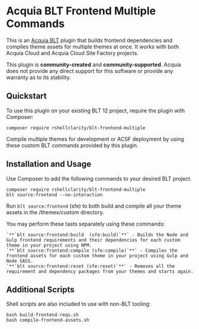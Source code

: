 Acquia BLT Frontend Multiple Commands
====

This is an [Acquia BLT](https://github.com/acquia/blt) plugin that builds frontend dependencies and compiles theme assets for multiple themes at once. It works with both Acquia Cloud and Acquia Cloud Site Factory projects.

This plugin is **community-created** and **community-supported**. Acquia does not provide any direct support for this software or provide any warranty as to its stability.

## Quickstart

To use this plugin on your existing BLT 12 project, require the plugin with Composer:

`composer require rshellclarity/blt-frontend-multiple`

Compile multiple themes for development or ACSF deployment by using these custom BLT commands provided by this plugin.


## Installation and Usage

Use Composer to add the following commands to your desired BLT project.

```
composer require rshellclarity/blt-frontend-multiple
blt source:frontend --no-interaction
```
Run `blt source:frontend`  (sfe) to both build and compile all your theme assets in the /themes/custom directory.


You may perform these tasts separately using these commands:

```
`**`blt source:frontend:build  (sfe:build)`**` - Builds the Node and Gulp frontend requirements and their dependencies for each custom theme in your project using NPM.
`**`blt source:frontend:compile (sfe:compile)`**` - Compiles the frontend assets for each custom theme in your project using Gulp and Node SASS.
`**`blt source:frontend:reset (sfe:reset)`**` - Removes all the requirement and dependency packages from your themes and starts again.
```

## Additional Scripts

Shell scripts are also included to use with non-BLT tooling:
```
bash build-frontend-reqs.sh
bash compile-frontend-assets.sh
```